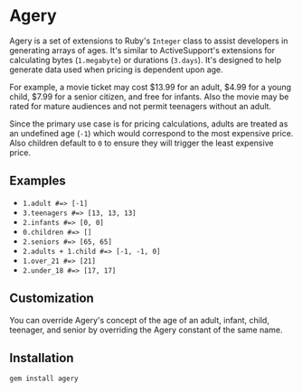 # Agery

Agery is a set of extensions to Ruby's `Integer` class to assist developers
in generating arrays of ages. It's similar to ActiveSupport's extensions for
calculating bytes (`1.megabyte`) or durations (`3.days`). It's designed to
help generate data used when pricing is dependent upon age.

For example, a movie ticket may cost $13.99 for an adult, $4.99 for a young
child, $7.99 for a senior citizen, and free for infants. Also the movie may
be rated for mature audiences and not permit teenagers without an adult.

Since the primary use case is for pricing calculations, adults are treated as
an undefined age (`-1`) which would correspond to the most expensive price.
Also children default to `0` to ensure they will trigger the least expensive
price.

## Examples

* `1.adult #=> [-1]`
* `3.teenagers #=> [13, 13, 13]`
* `2.infants #=> [0, 0]`
* `0.children #=> []`
* `2.seniors #=> [65, 65]`
* `2.adults + 1.child #=> [-1, -1, 0]`
* `1.over_21 #=> [21]`
* `2.under_18 #=> [17, 17]`

## Customization

You can override Agery's concept of the age of an adult, infant, child,
teenager, and senior by overriding the Agery constant of the same name.

## Installation

`gem install agery`
